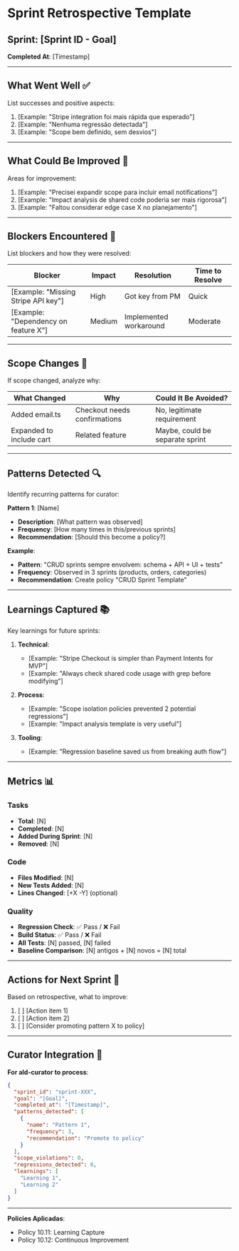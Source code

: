# Sprint Retrospective Template

## Sprint: [Sprint ID - Goal]

**Completed At**: [Timestamp]

---

## What Went Well ✅

List successes and positive aspects:

1. [Example: "Stripe integration foi mais rápida que esperado"]
2. [Example: "Nenhuma regressão detectada"]
3. [Example: "Scope bem definido, sem desvios"]

---

## What Could Be Improved 🔧

Areas for improvement:

1. [Example: "Precisei expandir scope para incluir email notifications"]
2. [Example: "Impact analysis de shared code poderia ser mais rigorosa"]
3. [Example: "Faltou considerar edge case X no planejamento"]

---

## Blockers Encountered 🚧

List blockers and how they were resolved:

| Blocker | Impact | Resolution | Time to Resolve |
|---------|--------|------------|-----------------|
| [Example: "Missing Stripe API key"] | High | Got key from PM | Quick |
| [Example: "Dependency on feature X"] | Medium | Implemented workaround | Moderate |

---

## Scope Changes 📝

If scope changed, analyze why:

| What Changed | Why | Could It Be Avoided? |
|--------------|-----|----------------------|
| Added email.ts | Checkout needs confirmations | No, legitimate requirement |
| Expanded to include cart | Related feature | Maybe, could be separate sprint |

---

## Patterns Detected 🔍

Identify recurring patterns for curator:

**Pattern 1**: [Name]
- **Description**: [What pattern was observed]
- **Frequency**: [How many times in this/previous sprints]
- **Recommendation**: [Should this become a policy?]

**Example**:
- **Pattern**: "CRUD sprints sempre envolvem: schema + API + UI + tests"
- **Frequency**: Observed in 3 sprints (products, orders, categories)
- **Recommendation**: Create policy "CRUD Sprint Template"

---

## Learnings Captured 📚

Key learnings for future sprints:

1. **Technical**:
   - [Example: "Stripe Checkout is simpler than Payment Intents for MVP"]
   - [Example: "Always check shared code usage with grep before modifying"]

2. **Process**:
   - [Example: "Scope isolation policies prevented 2 potential regressions"]
   - [Example: "Impact analysis template is very useful"]

3. **Tooling**:
   - [Example: "Regression baseline saved us from breaking auth flow"]

---

## Metrics 📊

### Tasks
- **Total**: [N]
- **Completed**: [N]
- **Added During Sprint**: [N]
- **Removed**: [N]

### Code
- **Files Modified**: [N]
- **New Tests Added**: [N]
- **Lines Changed**: [+X -Y] (optional)

### Quality
- **Regression Check**: ✅ Pass / ❌ Fail
- **Build Status**: ✅ Pass / ❌ Fail
- **All Tests**: [N] passed, [N] failed
- **Baseline Comparison**: [N] antigos + [N] novos = [N] total

---

## Actions for Next Sprint 🎯

Based on retrospective, what to improve:

1. [ ] [Action item 1]
2. [ ] [Action item 2]
3. [ ] [Consider promoting pattern X to policy]

---

## Curator Integration 🤖

**For ald-curator to process**:

```json
{
  "sprint_id": "sprint-XXX",
  "goal": "[Goal]",
  "completed_at": "[Timestamp]",
  "patterns_detected": [
    {
      "name": "Pattern 1",
      "frequency": 3,
      "recommendation": "Promote to policy"
    }
  ],
  "scope_violations": 0,
  "regressions_detected": 0,
  "learnings": [
    "Learning 1",
    "Learning 2"
  ]
}
```

---

**Policies Aplicadas**:
- Policy 10.11: Learning Capture
- Policy 10.12: Continuous Improvement
